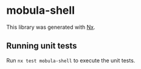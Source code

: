 # mobula-shell

This library was generated with [Nx](https://nx.dev).

## Running unit tests

Run `nx test mobula-shell` to execute the unit tests.
